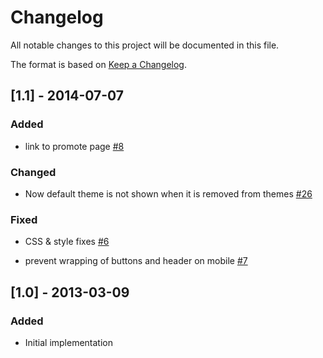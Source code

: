 # Changelog

All notable changes to this project will be documented in this file.

The format is based on [Keep a Changelog](http://keepachangelog.com/en/1.0.0/).

## [1.1] - 2014-07-07

### Added

 - link to promote page  [#8](https://github.com/owncloud/firstrunwizard/pull/8)

### Changed

 - Now default theme is not shown when it is removed from themes [#26](https://github.com/owncloud/templateeditor/pull/26)

### Fixed

 - CSS & style fixes [#6](https://github.com/owncloud/firstrunwizard/pull/6)
 
 - prevent wrapping of buttons and header on mobile [#7](https://github.com/owncloud/firstrunwizard/pull/7)

## [1.0] - 2013-03-09

### Added

 - Initial implementation
